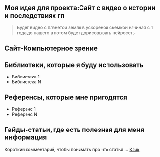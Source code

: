## Моя идея для проекта:Сайт с видео о истории и последствиях гп
> Будет видео с планетой земля в ускореной сьемкой начиная с 1 года до нашего а потом будет дорисовывать нейросеть

## Сайт-Компьютерное зрение

## Библиотеки, которые я буду использовать
- Библиотека 1
- Библиотека N

## Референсы, которые мне пригодятся
- Референс 1
- Референс N

## Гайды-статьи, где есть полезная для меня информация
Короткий комментарий, чтобы понимать про что статья ... [Клик](https://www.youtube.com/watch?v=dQw4w9WgXcQ)
